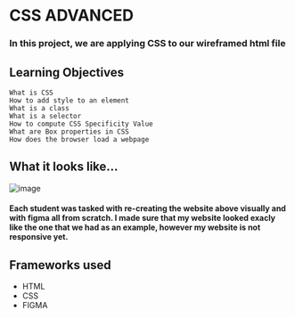 # CSS ADVANCED
### In this project, we are applying CSS to our wireframed html file

## Learning Objectives

    What is CSS
    How to add style to an element
    What is a class
    What is a selector
    How to compute CSS Specificity Value
    What are Box properties in CSS
    How does the browser load a webpage

## What it looks like... 
![image](https://github.com/ericpo1sh/atlas-web-development/assets/126730794/6f116662-4038-41d8-90e3-1484608c39a7)
#### Each student was tasked with re-creating the website above visually and with figma all from scratch. I made sure that my website looked exacly like the one that we had as an example, however my website is not responsive yet.

## Frameworks used
- HTML
- CSS
- FIGMA
 